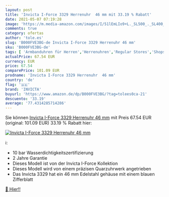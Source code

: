 ```yaml
---
layout: post
title: 'Invicta I-Force 3329 Herrenuhr  46 mm mit 33.19 % Rabatt'
date: 2021-05-07 07:19:28
image: 'https://m.media-amazon.com/images/I/51lEmLIo9+L._SL500_._SL400_.jpg'
comments: true
category: ofertas
author: 'tole.es'
slug: 'B000FVE3BG-de Invicta I-Force 3329 Herrenuhr 46 mm'
sku: 'B000FVE3BG-de'
tags: [ 'Armbanduhren für Herren','Herrenuhren','Regular Stores','Shops','Uhren','invicta', ]
actualPrice: 67.54 EUR
currency: EUR
price: 67.54
comparePrice: 101.09 EUR
prodname: 'Invicta I-Force 3329 Herrenuhr  46 mm'
country: 'de'
flag: '🇩🇪'
brand: 'INVICTA'
buyurl: 'https://www.amazon.de/dp/B000FVE3BG/?tag=tolees0ca-21'
descuento: '33.19'
average: '77.4314285714286'
---
```


Sie können [Invicta I-Force 3329 Herrenuhr  46 mm](https://www.amazon.de/dp/B000FVE3BG/?tag=tolees0ca-21) mit Preis 67.54 EUR (original: 101.09 EUR) 33.19 % Rabatt hier:

[![Invicta I-Force 3329 Herrenuhr  46 mm](https://m.media-amazon.com/images/I/51lEmLIo9+L._SL500_._SL400_.jpg)](https://www.amazon.de/dp/B000FVE3BG/?tag=tolees0ca-21)

ℹ️:

- 10 bar Wasserdichtigkeitszertifizierung
- 2 Jahre Garantie
- Dieses Modell ist von der Invicta I-Force Kollektion
- Dieses Modell wird von einem präzisen Quarzuhrwerk angetrieben
- Das Invicta 3329 hat ein 46 mm Edelstahl gehäuse mit einem blauen Zifferblatt

[🛒 Hier!!](https://www.amazon.de/dp/B000FVE3BG/?tag=tolees0ca-21)

